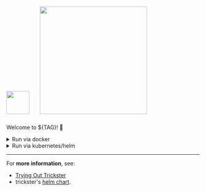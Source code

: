 # <img src="https://github.com/${REPO}/raw/${TAG}/docs/images/logos/trickster-logo.svg" width=60 />&nbsp;&nbsp;&nbsp;&nbsp;<img src="https://github.com/${REPO}/raw/${TAG}/docs/images/logos/trickster-text.svg" width=280 />

Welcome to ${TAG}! :tada:

<!-- In this release, we:
* Summary of high-level changes -->

<!-- Thanks to:
* @${GITHUB_USER} -->

<details>
<summary>Run via docker</summary>

```bash
# via ghcr.io
docker run --name trickster -d -v /path/to/trickster.yaml:/etc/trickster/trickster.yaml -p 0.0.0.0:8480:8480 ghcr.io/${REPO}:${TAG}

# via docker.io
docker run --name trickster -d -v /path/to/trickster.yaml:/etc/trickster/trickster.yaml -p 0.0.0.0:8480:8480 docker.io/${REPO}:${TAG}
```
</details>

<details>
<summary>Run via kubernetes/helm</summary>

```bash
helm install trickster oci://ghcr.io/trickstercache/charts/trickster --version '^2' --set image.tag="${TAG}"
```

Note:

* The trickster chart version is managed separately from the Trickster version.
* The latest major version is 2.x, and supports a minimum Trickster version of 2.0.0 (beta3 or later).

</details>

---

For **more information**, see:
* [Trying Out Trickster](https://github.com/${REPO}/tree/${TAG}#trying-out-trickster)
* trickster's [helm chart](https://github.com/trickstercache/helm-charts).
